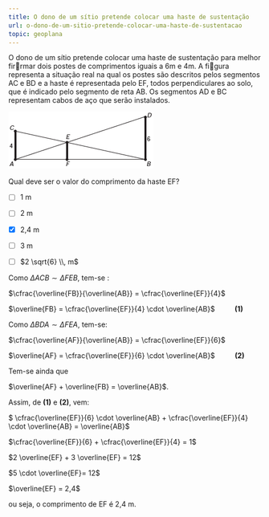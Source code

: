 ```yaml
---
title: O dono de um sítio pretende colocar uma haste de sustentação
url: o-dono-de-um-sitio-pretende-colocar-uma-haste-de-sustentacao
topic: geoplana
---
```



O dono de um sítio pretende colocar uma haste de sustentação para melhor firrmar dois postes de comprimentos iguais a 6m e 4m. A figura representa a situação real na qual os postes são descritos pelos segmentos AC e BD e a haste é representada pelo EF, todos perpendiculares ao solo, que é indicado pelo segmento de reta AB. Os segmentos AD e BC representam cabos de aço que serão instalados.

![](082dc1dc-316a-9aca-e9a2-38f04fea882b.png)

Qual deve ser o valor do comprimento da haste EF?



- [ ] 1 m
- [ ] 2 m
- [x] 2,4 m
- [ ] 3 m
- [ ] $2 \sqrt{6} \\, m$


Como $\Delta ACB \sim \Delta FEB$, tem-se :

$\cfrac{\overline{FB}}{\overline{AB}} = \cfrac{\overline{EF}}{4}$

$\overline{FB} = \cfrac{\overline{EF}}{4} \cdot \overline{AB}$          **(1)**

Como $\Delta BDA \sim \Delta FEA$, tem-se:

$\cfrac{\overline{AF}}{\overline{AB}} = \cfrac{\overline{EF}}{6}$

$\overline{AF} = \cfrac{\overline{EF}}{6} \cdot \overline{AB}$          **(2)**

Tem-se ainda que 

$\overline{AF} + \overline{FB} = \overline{AB}$.

Assim, de **(1)** e **(2)**, vem:

$ \cfrac{\overline{EF}}{6} \cdot \overline{AB} + \cfrac{\overline{EF}}{4} \cdot \overline{AB} = \overline{AB}$

$\cfrac{\overline{EF}}{6} + \cfrac{\overline{EF}}{4} = 1$

$2 \overline{EF} + 3 \overline{EF} = 12$

$5 \cdot \overline{EF}= 12$

$\overline{EF} = 2,4$

ou seja, o comprimento de EF é 2,4 m.
